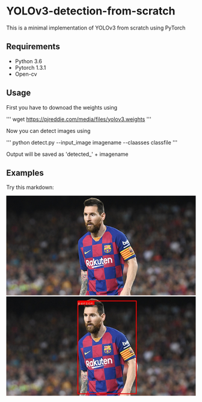 # YOLOv3-detection-from-scratch
This is a minimal implementation of YOLOv3 from scratch using PyTorch 


## Requirements
* Python 3.6
* Pytorch 1.3.1
* Open-cv

## Usage

First you have to downoad the weights using

'''
wget https://pjreddie.com/media/files/yolov3.weights 
'''

Now you can detect images using

'''
python detect.py --input_image imagename --claasses classfile
'''

Output will be saved as 'detected_' + imagename


## Examples


Try this markdown:

![image](https://github.com/arunm8489/YOLOv3-detection-from-scratch/blob/master/messi.jpg)
![detected image](https://github.com/arunm8489/YOLOv3-detection-from-scratch/blob/master/detected_messi.jpg)




